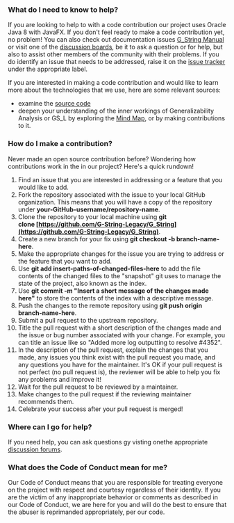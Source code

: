 ### What do I need to know to help?

If you are looking to help to with a code contribution our project uses Oracle Java 8 with JavaFX. If you don't feel ready to make a code contribution yet, no problem! You can also check out documentation issues [G_String Manual](../../tree/main/Support/Manual.md) or visit one of the [discussion boards](../../discussions), be it to ask a question or for help, but also to assist other members of the community with their problems.
If you do identify an issue that needs to be addressed, raise it on the [issue tracker](../../issues) under the appropriate label.

If you are interested in making a code contribution and would like to learn more about the technologies that we use, here are some relevant sources:
- examine the [source code](../../tree/main/workbench/GS_L/src)
- deepen your understanding of the inner workings of Generalizability Analysis or GS_L by exploring the [Mind Map](../../tree/main/vault/About.md), or by making contributions to it.

### How do I make a contribution?

Never made an open source contribution before? Wondering how contributions work in the in our project? Here's a quick rundown!

1.  Find an issue that you are interested in addressing or a feature that you would like to add.
2.  Fork the repository associated with the issue to your local GitHub organization. This means that you will have a copy of the repository under **your-GitHub-username/repository-name**.
3.  Clone the repository to your local machine using **git clone [https://github.com/G-String-Legacy/G_String](https://github.com/G-String-Legacy/G_String)**.
4.  Create a new branch for your fix using **git checkout -b branch-name-here**.
5.  Make the appropriate changes for the issue you are trying to address or the feature that you want to add.
6.  Use **git add insert-paths-of-changed-files-here** to add the file contents of the changed files to the "snapshot" git uses to manage the state of the project, also known as the index.
7.  Use **git commit -m "Insert a short message of the changes made here"** to store the contents of the index with a descriptive message.
8.  Push the changes to the remote repository using **git push origin branch-name-here**.
9.  Submit a pull request to the upstream repository.
10.  Title the pull request with a short description of the changes made and the issue or bug number associated with your change. For example, you can title an issue like so "Added more log outputting to resolve #4352".
11.  In the description of the pull request, explain the changes that you made, any issues you think exist with the pull request you made, and any questions you have for the maintainer. It's OK if your pull request is not perfect (no pull request is), the reviewer will be able to help you fix any problems and improve it!
12.  Wait for the pull request to be reviewed by a maintainer.
13.  Make changes to the pull request if the reviewing maintainer recommends them.
14.  Celebrate your success after your pull request is merged!

### Where can I go for help?

If you need help, you can ask questions gy visting onethe appropriate [discussion forums](../../discussions).

### What does the Code of Conduct mean for me?

Our Code of Conduct means that you are responsible for treating everyone on the project with respect and courtesy regardless of their identity. If you are the victim of any inappropriate behavior or comments as described in our Code of Conduct, we are here for you and will do the best to ensure that the abuser is reprimanded appropriately, per our code.
